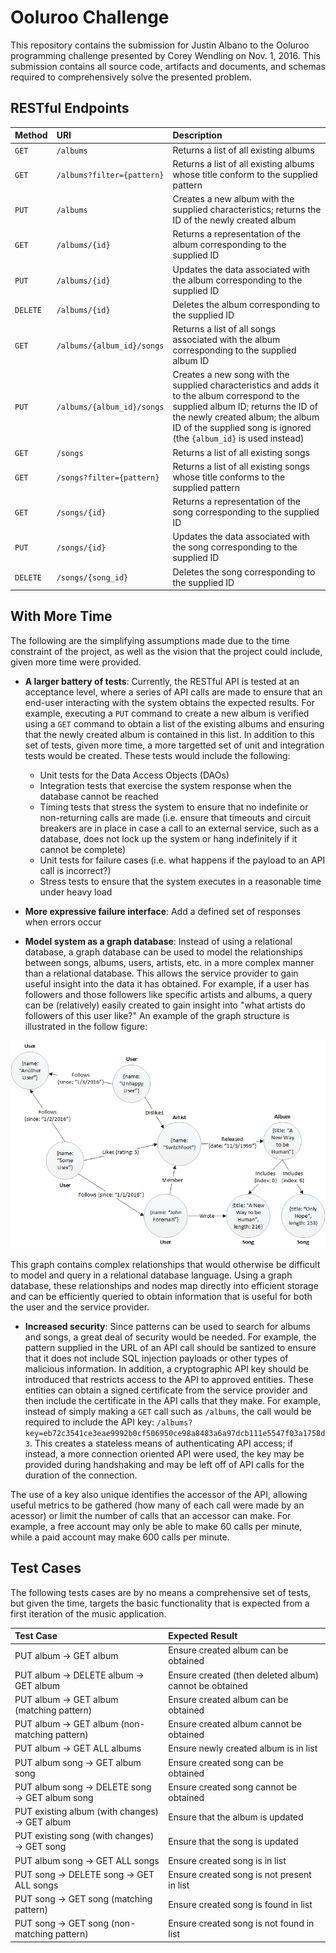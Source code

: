 # Ooluroo Challenge
This repository contains the submission for Justin Albano to the Ooluroo programming challenge presented by Corey Wendling on Nov. 1, 2016. This submission contains all source code, artifacts and documents, and schemas required to comprehensively solve the presented problem.

## RESTful Endpoints
| Method        | URI           | Description  |
|:-------------|:-------------|:-----|
| `GET` | `/albums` | Returns a list of all existing albums |
| `GET` | `/albums?filter={pattern}` | Returns a list of all existing albums whose title conform to the supplied pattern |
| `PUT` | `/albums` | Creates a new album with the supplied characteristics; returns the ID of the newly created album |
| `GET` | `/albums/{id}` | Returns a representation of the album corresponding to the supplied ID |
| `PUT` | `/albums/{id}` | Updates the data associated with the album corresponding to the supplied ID |
| `DELETE` | `/albums/{id}` | Deletes the album corresponding to the supplied ID |
| `GET` | `/albums/{album_id}/songs` | Returns a list of all songs associated with the album corresponding to the supplied album ID |
| `PUT` | `/albums/{album_id}/songs` | Creates a new song with the supplied characteristics and adds it to the album correspond to the supplied album ID; returns the ID of the newly created album; the album ID of the supplied song is ignored (the `{album_id}` is used instead) |
| `GET` | `/songs` | Returns a list of all existing songs |
| `GET` | `/songs?filter={pattern}` | Returns a list of all existing songs whose title conforms to the supplied pattern |
| `GET` | `/songs/{id}` | Returns a representation of the song corresponding to the supplied ID |
| `PUT` | `/songs/{id}` | Updates the data associated with the song corresponding to the supplied ID |
| `DELETE` | `/songs/{song_id}` | Deletes the song corresponding to the supplied ID |

## With More Time
The following are the simplifying assumptions made due to the time constraint of the project, as well as the vision that the project could include, given more time were provided.
 - **A larger battery of tests**: Currently, the RESTful API is tested at an acceptance level, where a series of API calls are made to ensure that an end-user interacting with the system obtains the expected results. For example, executing a `PUT` command to create a new album is verified using a `GET` command to obtain a list of the existing albums and ensuring that the newly created album is contained in this list. In addition to this set of tests, given more time, a more targetted set of unit and integration tests would be created. These tests would include the following:
 
    - Unit tests for the Data Access Objects (DAOs)
    - Integration tests that exercise the system response when the database cannot be reached
    - Timing tests that stress the system to ensure that no indefinite or non-returning calls are made (i.e. ensure that timeouts and circuit breakers are in place in case a call to an external service, such as a database, does not lock up the system or hang indefinitely if it cannot be complete)
    - Unit tests for failure cases (i.e. what happens if the payload to an API call is incorrect?)
    - Stress tests to ensure that the system executes in a reasonable time under heavy load
    
 - **More expressive failure interface**: Add a defined set of responses when errors occur
 
 - **Model system as a graph database**: Instead of using a relational database, a graph database can be used to model the relationships between songs, albums, users, artists, etc. in a more complex manner than a relational database. This allows the service provider to gain useful insight into the data it has obtained. For example, if a user has followers and those followers like specific artists and albums, a query can be (relatively) easily created to gain insight into "what artists do followers of this user like?" An example of the graph structure is illustrated in the follow figure:
 
 ![Graph database example](doc/images/GraphDatabaseForMusic.png)
 
 This graph contains complex relationships that would otherwise be difficult to model and query in a relational database language. Using a graph database, these relationships and nodes map directly into efficient storage and can be efficiently queried to obtain information that is useful for both the user and the service provider.

 - **Increased security**: Since patterns can be used to search for albums and songs, a great deal of security would be needed. For example, the pattern supplied in the URL of an API call should be santized to ensure that it does not include SQL injection payloads or other types of malicious information. In addition, a cryptographic API key should be introduced that restricts access to the API to approved entities. These entities can obtain a signed certificate from the service provider and then include the certificate in the API calls that they make. For example, instead of simply making a `GET` call such as `/albums`, the call would be required to include the API key: `/albums?key=eb72c3541ce3eae9992b0cf506950ce98a8483a6a97dcb111e5547f03a1758d3`. This creates a stateless means of authenticating API access; if instead, a more connection oriented API were used, the key may be provided during handshaking and may be left off of API calls for the duration of the connection. 
 
 The use of a key also unique identifies the accessor of the API, allowing useful metrics to be gathered (how many of each call were made by an acessor) or limit the number of calls that an accessor can make. For example, a free account may only be able to make 60 calls per minute, while a paid account may make 600 calls per minute.
 
## Test Cases
The following tests cases are by no means a comprehensive set of tests, but given the time, targets the basic functionality that is expected from a first iteration of the music application.

| Test Case        | Expected Result  |
|:-------------|:-------------|
| PUT album &rarr; GET album | Ensure created album can be obtained |
| PUT album &rarr; DELETE album &rarr; GET album | Ensure created (then deleted album) cannot be obtained |
| PUT album &rarr; GET album (matching pattern) | Ensure created album can be obtained |
| PUT album &rarr; GET album (non-matching pattern) | Ensure created album cannot be obtained | 
| PUT album &rarr; GET ALL albums | Ensure newly created album is in list |
| PUT album song &rarr; GET album song | Ensure created song can be obtained |
| PUT album song &rarr; DELETE song &rarr; GET album song | Ensure created song cannot be obtained |
| PUT existing album (with changes) &rarr; GET album | Ensure that the album is updated |
| PUT existing song (with changes) &rarr; GET song | Ensure that the song is updated |
| PUT album song &rarr; GET ALL songs | Ensure created song is in list |
| PUT song &rarr; DELETE song &rarr; GET ALL songs | Ensure created song is not present in list |
| PUT song &rarr; GET song (matching pattern) | Ensure created song is found in list |
| PUT song &rarr; GET song (non-matching pattern) | Ensure created song is not found in list |

